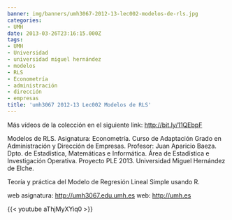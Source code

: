 ```yaml
---
banner: img/banners/umh3067-2012-13-lec002-modelos-de-rls.jpg
categories:
- UMH
date: 2013-03-26T23:16:15.000Z
tags:
- UMH
- Universidad
- universidad miguel hernández
- modelos
- RLS
- Econometría
- administración
- dirección
- empresas
title: 'umh3067 2012-13 Lec002 Modelos de RLS'
---
```


Más vídeos de la colección en el siguiente link: http://bit.ly/11QEbpF 

Modelos de RLS.
Asignatura: Econometría.
Curso de Adaptación Grado en Administración y Dirección de Empresas.
Profesor: Juan Aparicio Baeza.
Dpto. de Estadística, Matemáticas e Informática.
Área de Estadística e Investigación Operativa.
Proyecto PLE 2013. Universidad Miguel Hernández de Elche.

Teoría y práctica del Modelo de Regresión Lineal Simple usando R.

web asignatura: http://umh3067.edu.umh.es
web: http://umh.es

{{< youtube aThjMyXYiq0 >}}

